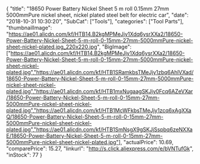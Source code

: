 {
	"title": "18650 Power Battery Nickel Sheet 5 m   roll 0.15mm  27mm 5000mmPure nickel sheet, nickel plated steel belt for electric car",
	"date": "2018-10-31 10:30:20",
	"SubCat": ["Tools"],
	"categories": ["Tool Parts"],
	"thumbnailImage": "https://ae01.alicdn.com/kf/HTB14.B2kgMPMeJjy1Xdq6ysrXXa2/18650-Power-Battery-Nickel-Sheet-5-m-roll-0-15mm-27mm-5000mmPure-nickel-sheet-nickel-plated.jpg_220x220.jpg",
	"BigImage": ["https://ae01.alicdn.com/kf/HTB14.B2kgMPMeJjy1Xdq6ysrXXa2/18650-Power-Battery-Nickel-Sheet-5-m-roll-0-15mm-27mm-5000mmPure-nickel-sheet-nickel-plated.jpg","https://ae01.alicdn.com/kf/HTB1SRamkbsTMeJjy1zbq6AhlVXad/18650-Power-Battery-Nickel-Sheet-5-m-roll-0-15mm-27mm-5000mmPure-nickel-sheet-nickel-plated.jpg","https://ae01.alicdn.com/kf/HTB1mxNugaagSKJjy0Fcq6AZeVXar/18650-Power-Battery-Nickel-Sheet-5-m-roll-0-15mm-27mm-5000mmPure-nickel-sheet-nickel-plated.jpg","https://ae01.alicdn.com/kf/HTB1McWFkbsTMeJjy1zcq6xAgXXaQ/18650-Power-Battery-Nickel-Sheet-5-m-roll-0-15mm-27mm-5000mmPure-nickel-sheet-nickel-plated.jpg","https://ae01.alicdn.com/kf/HTB1SmNsgX9gSKJjSspbq6zeNXXaE/18650-Power-Battery-Nickel-Sheet-5-m-roll-0-15mm-27mm-5000mmPure-nickel-sheet-nickel-plated.jpg"],
	"actualPrice": 10.69,
	"comparePrice": 15.27,
	"linkurl": "http://s.click.aliexpress.com/e/bVNTufGk",
	"inStock": 77
}
